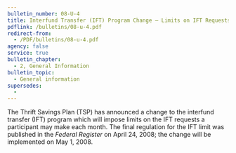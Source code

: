 ```yaml
---
bulletin_number: 08-U-4
title: Interfund Transfer (IFT) Program Change — Limits on IFT Requests
pdflink: /bulletins/08-u-4.pdf
redirect-from:
  - /PDF/bulletins/08-u-4.pdf
agency: false
service: true
bulletin_chapter:
  - 2, General Information
bulletin_topic:
  - General information
supersedes:
  -
---
```


The Thrift Savings Plan (TSP) has announced a change to the interfund transfer (IFT) program
which will impose limits on the IFT requests a participant may make each month. The final
regulation for the IFT limit was published in the _Federal Register_ on April 24, 2008; the change
will be implemented on May 1, 2008.
